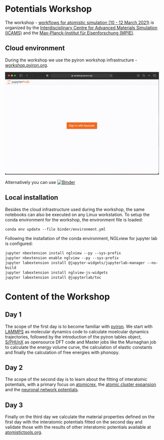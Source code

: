 # Potentials Workshop
The workshop - [workflows for atomistic simulation (10 - 12 March 2021)](http://potentials.rub.de) is organized by the [Interdisciplinary Centre for Advanced Materials Simulation (ICAMS)](http://www.icams.de/) and the [Max-Planck-Institut für Eisenforschung (MPIE)](https://www.mpie.de/2702079/computational_materials_design). 

## Cloud environment
During the workshop we use the pyiron workshop infrastructure - [workshop.pyiron.org](https://workshop.pyiron.org/). 

![Preview](workshop-pyiron-org.gif)

Alternatively you can use 
[![Binder](https://mybinder.org/badge_logo.svg)](https://mybinder.org/v2/gh/pyiron/pyiron_potentialfit/HEAD)

## Local installation
Besides the cloud infrastructure used during the workshop, the same notebooks can also be executed on any Linux workstation. To setup the conda environment for the workshop, the environment file is loaded:

```
conda env update --file binder/environment.yml
```

Following the installation of the conda environment, NGLview for jupyter lab is configured:

```
jupyter nbextension install nglview --py --sys-prefix
jupyter nbextension enable nglview --py --sys-prefix
jupyter labextension install @jupyter-widgets/jupyterlab-manager --no-build
jupyter labextension install nglview-js-widgets
jupyter labextension install @jupyterlab/toc
```

# Content of the Workshop 

## Day 1
The scope of the first day is to become familiar with [pyiron](https://pyiron.org). We start with [LAMMPS](https://lammps.sandia.gov) as molecular dynamics code to calculate moelcular dynamics trajectories, followed by the introduction of the pyiron tables object, [S/PHI/nX](https://sxrepo.mpie.de) as opensource DFT code and Master jobs like the Murnaghan job to calculate the energy volume curve, the calculation of elastic constants and finally the calculation of free energies with phonopy.  

## Day 2
The scope of the second day is to learn about the fitting of interatomic potentials, with a primary focus on [atomicrex](https://www.atomicrex.org), the [atomic cluster expansion](https://doi.org/10.1103/PhysRevB.99.014104) and the [neuronal network potentials](https://www.uni-goettingen.de/de/software/616512.html). 

## Day 3
Finally on the third day we calculate the material properties defined on the first day with the interatomic potentials fitted on the second day and validate those with the results of other interatomic potentials available at [atomistictools.org](http://atomistictools.org). 

